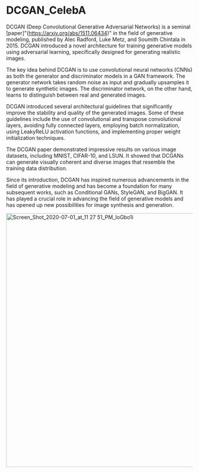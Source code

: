 # DCGAN_CelebA
DCGAN (Deep Convolutional Generative Adversarial Networks) is a seminal [paper]"(https://arxiv.org/abs/1511.06434)" in the field of generative modeling, published by Alec Radford, Luke Metz, and Soumith Chintala in 2015. DCGAN introduced a novel architecture for training generative models using adversarial learning, specifically designed for generating realistic images.

The key idea behind DCGAN is to use convolutional neural networks (CNNs) as both the generator and discriminator models in a GAN framework. The generator network takes random noise as input and gradually upsamples it to generate synthetic images. The discriminator network, on the other hand, learns to distinguish between real and generated images.

DCGAN introduced several architectural guidelines that significantly improve the stability and quality of the generated images. Some of these guidelines include the use of convolutional and transpose convolutional layers, avoiding fully connected layers, employing batch normalization, using LeakyReLU activation functions, and implementing proper weight initialization techniques.

The DCGAN paper demonstrated impressive results on various image datasets, including MNIST, CIFAR-10, and LSUN. It showed that DCGANs can generate visually coherent and diverse images that resemble the training data distribution.

Since its introduction, DCGAN has inspired numerous advancements in the field of generative modeling and has become a foundation for many subsequent works, such as Conditional GANs, StyleGAN, and BigGAN. It has played a crucial role in advancing the field of generative models and has opened up new possibilities for image synthesis and generation.


<img width="685" alt="Screen_Shot_2020-07-01_at_11 27 51_PM_IoGbo1i" src="https://github.com/helya02/DCGAN_CelebA/assets/77358433/a3acc9a6-6043-4c0c-8a37-f2cb28af2af3">


